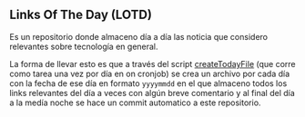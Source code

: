 ## Links Of The Day (LOTD)

Es un repositorio donde almaceno día a día las noticia que considero relevantes sobre tecnología en general.

La forma de llevar esto es que a través del script [createTodayFile](https://github.com/Elyager/lotd/blob/master/scripts/createTodayFile.sh) (que corre como tarea una vez por día en on cronjob) se crea un archivo por cada día con la fecha de ese día en formato `yyyymmdd` en el que almaceno todos los links relevantes del día a veces con algún breve comentario y al final del día a la medía noche se hace un commit automatico a este repositorio.
